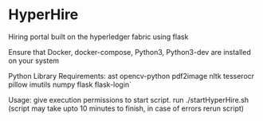 # HyperHire
Hiring portal built on the hyperledger fabric using flask

Ensure that Docker, docker-compose, Python3, Python3-dev are installed on your system

Python Library Requirements: ast opencv-python pdf2image nltk tesserocr pillow imutils numpy flask flask-login`

Usage: give execution permissions to start script. run ./startHyperHire.sh (script may take upto 10 minutes to finish, in case of errors rerun script)
